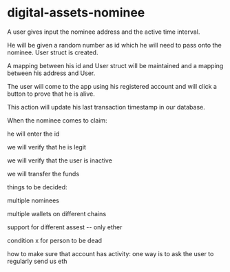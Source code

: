 # digital-assets-nominee

A user gives input the nominee address and the active time interval.

He will be given a random number as id which he will need to pass onto the nominee. User struct is created.

A mapping between his id and User struct will be maintained and a mapping between his address and User.

The user will come to the app using his registered account and will click a button to prove that he is alive.

This action will update his last transaction timestamp in our database.

When the nominee comes to claim:

he will enter the id

we will verify that he is legit

we will verify that the user is inactive

we will transfer the funds 

things to be decided:

multiple nominees

multiple wallets on different chains

support for different assest -- only ether

condition x for person to be dead

how to make sure that account has activity: one way is to ask the user to regularly send us eth
